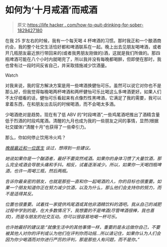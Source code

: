 # 如何为‘十月戒酒’而戒酒

> 原文:[https://life hacker . com/how-to-quit-drinking-for-sober-1829427180](https://lifehacker.com/how-to-quit-drinking-for-sober-for-october-1829427180)

在我 25 岁左右的时候，我有一个每天喝 4 杯啤酒的习惯。那时我正和一个酿酒商约会，我的整个社交生活恰好都和啤酒联系在一起。晚上出去见朋友喝啤酒，或者开几瓶朋友最近旅行带回来的(或者我男朋友刚做的)酒，这就是我们所做的。那四瓶啤酒可能在八个小时内就喝完了，所以我并没有每晚都喝醉，但即使在那时，我也曾有过一段时间反省自己，并采取措施减少饮酒量。

Watch

对我来说，我的官方解决方案是用一些啤酒换健怡可乐。虽然可以说它对你也不是那么好，但我觉得每晚喝两杯啤酒和两杯健怡可乐比喝这么多啤酒更好。如果人们不太仔细看的话，健怡可乐看起来有点像烈性黑啤酒，它满足了我的需要，我可以拿着东西，在和朋友出去玩的时候喝酒，而不会喝太多酒。

少喝酒绝对是趋势。现在有了低 ABV 的“时段啤酒”,一些鸡尾酒吧推出了酒精含量低于烈酒的时段鸡尾酒。清醒的九月也成为我的一些朋友之间的事情，显然(根据社交媒体)“清醒十月”也获得了一些牵引力。

那么，你如何停止饮用冷火鸡？

*[晚报最近和一位医生](https://www.standard.co.uk/lifestyle/sober-october-how-to-stop-drinking-a3948226.html) 谈过，想得到一些建议。* 

*她说如果你是一个酗酒者，最好不要突然戒酒。如果你的身体习惯了大量饮酒，那么完全戒酒会导致头痛和手抖。相反，试着逐渐减少。所以，如果你一天喝四瓶啤酒，也许一周喝三瓶，然后两瓶。* 

*告诉你最亲密的朋友，也就是那些一直和你一起喝酒的人，你的目标也很重要。如果一个朋友知道你正在努力减少饮酒，以及为什么，那么他们会支持你的努力，而不是适得其反。* 

*位置也很重要。试着找一家提供鸡尾酒或其他非酒精饮料的酒吧。我从自己的减肥过程中学到的是，在大多数情况下，我想要的不是啤酒(尽管啤酒很棒，我也喜欢)，而是与朋友的社交互动。你可以很容易地喝一杯可乐。* 

*也许她最好的建议是:“就像生活中的其他事情一样，重要的是永远做你自己，不要被其他人对你的评判或认为他们在评判你而动摇...所以请记住，如果你认为人们会因为你少喝酒而对你进行严厉的评判，那是那些人有问题，而不是你。”*